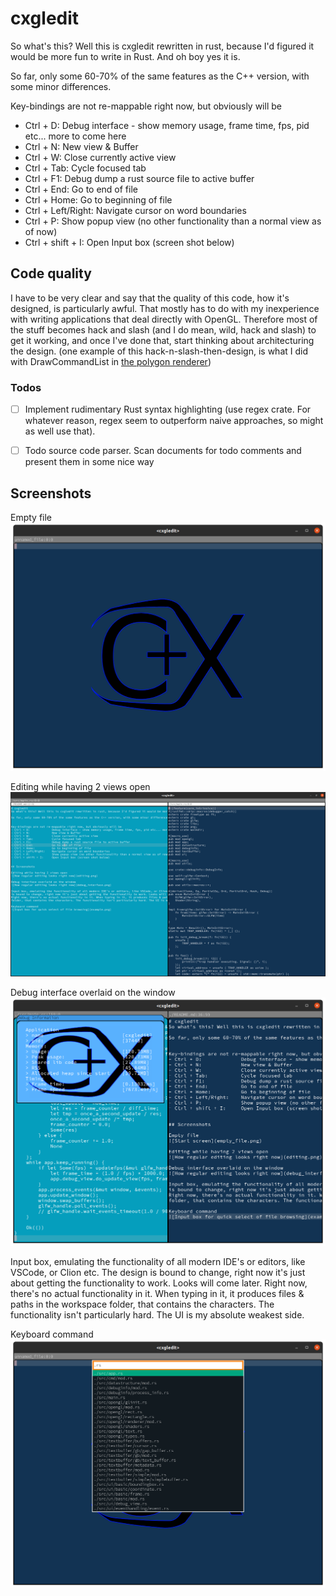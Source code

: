 # cxgledit
So what's this? Well this is cxgledit rewritten in rust, because I'd figured it would be more fun to write in Rust. And oh boy yes it is.

So far, only some 60-70% of the same features as the C++ version, with some minor differences.


Key-bindings are not re-mappable right now, but obviously will be
- Ctrl + D:             Debug interface - show memory usage, frame time, fps, pid etc... more to come here
- Ctrl + N:             New view & Buffer
- Ctrl + W:             Close currently active view
- Ctrl + Tab:           Cycle focused tab
- Ctrl + F1:            Debug dump a rust source file to active buffer
- Ctrl + End:           Go to end of file
- Ctrl + Home:          Go to beginning of file
- Ctrl + Left/Right:    Navigate cursor on word boundaries
- Ctrl + P:             Show popup view (no other functionality than a normal view as of now)
- Ctrl + shift + I:     Open Input box (screen shot below)

## Code quality
I have to be very clear and say that the quality of this code, how it's designed, is particularly awful. That mostly has to do with my inexperience
with writing applications that deal directly with OpenGL. Therefore most of the stuff becomes hack and slash (and I do mean, wild, hack and slash) to
get it working, and once I've done that, start thinking about architecturing the design. (one example of this hack-n-slash-then-design, is what I
did with DrawCommandList in [the polygon renderer](src/opengl/rectangle.rs))


### Todos
- [ ] Implement rudimentary Rust syntax highlighting (use regex crate. For whatever reason, regex seem to outperform naive approaches, so might as well use that).
- [ ] Todo source code parser. Scan documents for todo comments and present them in some nice way


## Screenshots

Empty file
![Start screen](empty_file.png)

Editing while having 2 views open
![How regular editing looks right now](editing.png)

Debug interface overlaid on the window
![How regular editing looks right now](debug_interface.png)

Input box, emulating the functionality of all modern IDE's or editors, like VSCode, or Clion etc. The design
is bound to change, right now it's just about getting the functionality to work. Looks will come later.
Right now, there's no actual functionality in it. When typing in it, it produces files & paths in the workspace
folder, that contains the characters. The functionality isn't particularly hard. The UI is my absolute weakest side.

Keyboard command
![Input box for quick select of file browsing](example.png)